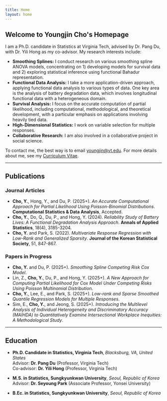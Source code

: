 ```yaml
---
title: Home
layout: home
---
```


## Welcome to Youngjin Cho's Homepage

I am a Ph.D. candidate in Statistics at Virginia Tech, advised by Dr. Pang Du, with Dr. Yili Hong as my co-advisor. My research interests include:

- **Smoothing Splines:** I conduct research on various smoothing spline ANOVA models, concentrating on 1) developing models for survival data and 2) exploring statistical inference using functional Bahadur representation.
- **Functional Data Analysis:** I take a more application-driven approach, applying functional data analysis to various types of data. One key area is the analysis of battery degradation data, which involves longitudinal functional data with a heterogeneous domain.  
- **Survival Analysis:** I focus on the accurate computation of partial likelihood, including computational, methodological, and theoretical development, with a particular emphasis on applications involving heavily tied data. 
- **High-Dimensional Statistics:** I work on variable selection for multiple responses.
- **Collaborative Research:** I am also involved in a collaborative project in social science.  

To contact me, the best way is to email [youngjin@vt.edu](mailto:youngjin@vt.edu). For more details about me, see my [Curriculum Vitae](link-to-your-CV).

---

## Publications

### Journal Articles
- **Cho, Y.**, Hong, Y., and Du, P. (2025+). *An Accurate Computational Approach for Partial Likelihood Using Poisson-Binomial Distributions*. **Computational Statistics & Data Analysis**, Accepted.  
- **Cho, Y.**, Do, Q., Du, P., and Hong, Y. (2024). *Reliability Study of Battery Lives: A Functional Degradation Analysis Approach*. **Annals of Applied Statistics**, 18(4), 3185-3204.  
- **Cho, Y.** and Park, S. (2022). *Multivariate Response Regression with Low-Rank and Generalized Sparsity*. **Journal of the Korean Statistical Society**, 51, 847-867.  

### Papers in Progress
- **Cho, Y.** and Du, P. (2025+). *Smoothing Spline Competing Risk Cox Model*.  
- Lin, Z., **Cho, Y.**, Du, P., and Hong, Y. (2025+). *A New Approach for Computing Partial Likelihood for Cox Model Under Competing Risks Using Poisson Multinomial Distribution*.  
- **Cho, Y.**, Lee, E., and Park, S. (2025+). *Low-rank and Sparse Smoothed Quantile Regression Models for Multiple Responses*.  
- Sim, E., **Cho, Y.**, and Jeong, S. (2025+). *Introducing the Multilevel Analysis of Individual Heterogeneity and Discriminatory Accuracy (MAIHDA) to Quantitatively Examine Intersectional Workplace Inequities: A Methodological Study*. 

---

## Education

- **Ph.D. Candidate in Statistics, Virginia Tech**, *Blacksburg, VA, United States*  
  Advisor: **Dr. Pang Du** (Professor, Virginia Tech)  
  Co-advisor: **Dr. Yili Hong** (Professor, Virginia Tech)  

- **M.S. in Statistics, Sungkyunkwan University**, *Seoul, Republic of Korea*  
  Advisor: **Dr. Seyoung Park** (Associate Professor, Yonsei University)  

- **B.Ec. in Statistics, Sungkyunkwan University**, *Seoul, Republic of Korea*  
